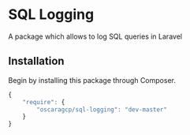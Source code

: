# SQL Logging

A package which allows to log SQL queries in Laravel

## Installation

Begin by installing this package through Composer.

```js
{
    "require": {
		"oscaragcp/sql-logging": "dev-master"
	}
}
```
